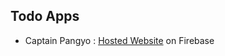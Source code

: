 ## Todo Apps
- Captain Pangyo : [Hosted Website](https://vuejstodo-aa185.firebaseapp.com/) on Firebase
